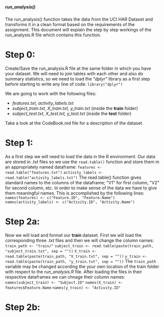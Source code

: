 ##### run_analysis()

The run_analysis() function takes the data from the UCI HAR Dataset and transforms it in a clean format based on the requirements of the assignment. This document will explain the step by step workings of the run_analysis.R file which contains this function.

# Step 0:
Create/Save the run_analysis.R file at the same folder in which you have your dataset.
We will need to join tables with each other and also do summary statistics, so we need to load the *"dplyr"* library as a first step before starting to write any line of code:
`library("dplyr")`

We are going to work with the following files:
  - *features.txt, activity_labels.txt*
  - *subject_train.txt, X_train.txt, y_train.txt* (inside the **train** folder)
  - *subject_test.txt, X_test.txt, y_test.txt* (inside the **test** folder)

Take a look at the CodeBook.md file for a description of the dataset.

# Step 1:
As a first step we will need to load the data in the R environment. Our data are stored in *.txt* files so we use the `read.table()` function and store them in an appropriately named dataframe:
`features <- read.table("features.txt")`
`activity_labels <- read.table("activity_labels.txt")`
The read.table() function gives standard names to the columns of the dataframe; "V1" for first column, "V2" for second column, etc. In order to make sense of the data we have to give them meaningful names. This is accomplished by the following lines:
`names(features) <- c("Feature.ID", "Feature.Name")`
`names(activity_labels) <- c("Activity.ID", "Activity.Name")`

# Step 2a:
Now we will load and format our **train** dataset. First we will load the corresponding three *.txt* files and then we will change the column names:
`train_path <- "train/"`
`subject_train <- read.table(paste(train_path, "subject_train.txt", sep = ""))`
`X_train <- read.table(paste(train_path, "X_train.txt", sep = ""))`
`y_train <- read.table(paste(train_path, "y_train.txt", sep = ""))`
The `train_path` variable may be changed according the your own location of the train folder with respect to the *run_analysis.R* file.
After loading the files in their respective dataframes we can chnage their column names:
`names(subject_train) <- "Subject.ID"`
`names(X_train) <- features$Feature.Name`
`names(y_train) <- "Activity.ID"`

# Step 2b:
